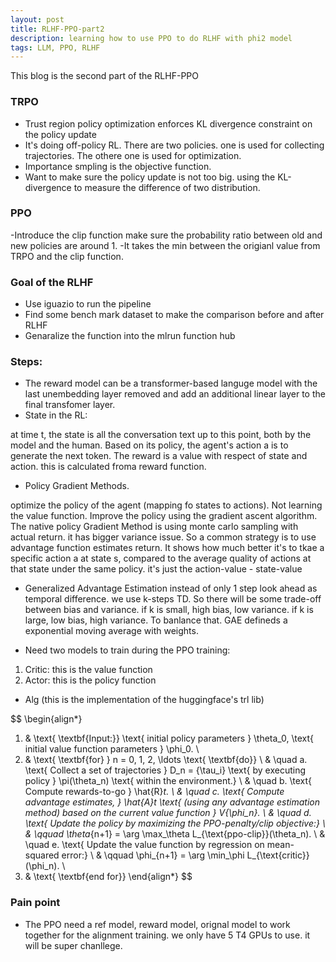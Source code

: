 ```yaml
---
layout: post
title: RLHF-PPO-part2
description: learning how to use PPO to do RLHF with phi2 model
tags: LLM, PPO, RLHF
---
```


This blog is the second part of the RLHF-PPO

### TRPO

- Trust region policy optimization enforces KL divergence constraint on the policy update
- It's doing off-policy RL. There are two policies. one is used for collecting trajectories. The othere one is used for optimization.
- Importance smpling is the objective function.
- Want to make sure the policy update is not too big. using the KL-divergence to measure the difference of two distribution. 


### PPO
-Introduce the clip function make sure the probability ratio between old and new policies are around 1.
-It takes the min between the origianl value from TRPO and the clip function.


### Goal of the RLHF

- Use iguazio to run the pipeline
- Find some bench mark dataset to make the comparison before and after RLHF
- Genaralize the function into the mlrun function hub

### Steps:

- The reward model can be a transformer-based languge model with the last unembedding layer removed and add an additional linear layer to the final transfomer layer.
- State in the RL: 

at time t, the state is all the conversation text up to this point, both by the model and the human. Based on its policy, the agent's action a is to generate the next token. The reward is a value with respect of state and action. this is calculated froma reward function. 
- Policy Gradient Methods. 

optimize the policy of the agent (mapping fo states to actions). Not learning the value function. Improve the policy using the gradient ascent algorithm. The native policy Gradient Method is using monte carlo sampling with actual return. it has bigger variance issue. So a common strategy is to use advantage function estimates return. It shows how much better it's to tkae a specific action a at state s, compared to the average quality of actions at that state under the same policy. it's just the action-value - state-value
- Generalized Advantage Estimation
instead of only 1 step look ahead as temporal difference. we use k-steps TD. So there will be some trade-off between bias and variance. if k is small, high bias, low variance. if k is large, low bias, high variance. To banlance that. GAE defineds a exponential moving average with weights.

- Need two models to train during the PPO training:
1. Critic: this is the value function
2. Actor: this is the policy function

- Alg (this is the implementation of the huggingface's trl lib)

$$
\begin{align*}
1. & \text{ \textbf{Input:}} \text{ initial policy parameters } \theta_0, \text{ initial value function parameters } \phi_0. \\
2. & \text{ \textbf{for} } n = 0, 1, 2, \ldots \text{ \textbf{do}} \\
& \quad a. \text{ Collect a set of trajectories } D_n = \{\tau_i\} \text{ by executing policy } \pi(\theta_n) \text{ within the environment.} \\
& \quad b. \text{ Compute rewards-to-go } \hat{R}_t. \\
& \quad c. \text{ Compute advantage estimates, } \hat{A}_t \text{ (using any advantage estimation method) based on the current value function } V_{\phi_n}. \\
& \quad d. \text{ Update the policy by maximizing the PPO-penalty/clip objective:} \\
& \qquad \theta_{n+1} = \arg \max_\theta L_{\text{ppo-clip}}(\theta_n). \\
& \quad e. \text{ Update the value function by regression on mean-squared error:} \\
& \qquad \phi_{n+1} = \arg \min_\phi L_{\text{critic}}(\phi_n). \\
3. & \text{ \textbf{end for}}
\end{align*}
$$




### Pain point

- The PPO need a ref model, reward model, orignal model to work together for the alignment training. we only have 5 T4 GPUs to use. it will be super chanllege. 
